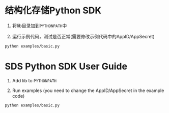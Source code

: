 结构化存储Python SDK
========================
1. 将lib目录加到`PYTHONPATH`中

2. 运行示例代码，测试是否正常(需要修改示例代码中的AppID/AppSecret)

```
python examples/basic.py
```


SDS Python SDK User Guide
========================
1. Add lib to `PYTHONPATH`

2. Run examples (you need to change the AppID/AppSecret in the example code)

```
python examples/basic.py
```